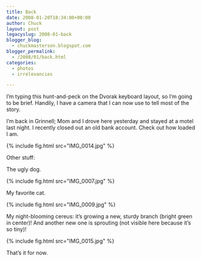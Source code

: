 ```yaml
---
title: Back
date: 2008-01-20T18:34:00+00:00
author: Chuck
layout: post
legacyslug: 2008-01-back
blogger_blog:
  - chuckmasterson.blogspot.com
blogger_permalink:
  - /2008/01/back.html
categories:
  - photos
  - irrelevancies

---
```


I’m typing this hunt-and-peck on the Dvorak keyboard layout, so I’m going to be brief. Handily, I have a camera that I can now use to tell most of the story. 

I’m back in Grinnell; Mom and I drove here yesterday and stayed at a motel last night. I recently closed out an old bank account. Check out how loaded I am.

{% include fig.html src="IMG_0014.jpg" %}

Other stuff:

The ugly dog.

{% include fig.html src="IMG_0007.jpg" %}

My favorite cat. 

{% include fig.html src="IMG_0009.jpg" %}

My night-blooming cereus: it’s growing a new, sturdy branch (bright green in center)! And another new one is sprouting (not visible here because it’s so tiny)!

{% include fig.html src="IMG_0015.jpg" %}

That’s it for now.
